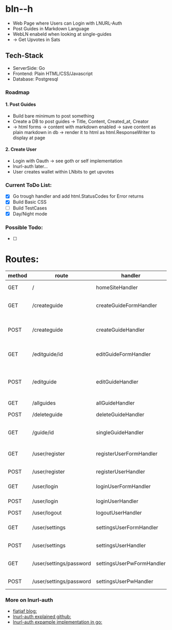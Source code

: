 # bln--h
- Web Page where Users can Login with LNURL-Auth
- Post Guides in Markdown Language
- WebLN enabeld when looking at single-guides
- -> Get Upvotes in Sats

## Tech-Stack
- ServerSide: Go
- Frontend: Plain HTML/CSS/Javascript
- Database: Postgresql

### Roadmap
#### 1. Post Guides
- Build bare minimum to post something 
- Create a DB to post guides -> Title, Content, Created_at, Creator
- -> html forms -> content with markdown enabled -> save content as plain markdown in db -> render it to html as html.ResponseWriter to display at page
#### 2. Create User
- Login with Oauth -> see goth or self implementation
- lnurl-auth later... 
- User creates wallet within LNbits to get upvotes

### Current ToDo List:
- [x] Go trough handler and add html.StatusCodes for Error returns
- [x] Build Basic CSS 
- [ ] Build TestCases
- [x] Day/Night mode
### Possible Todo:
- [ ] 

 # Routes:

| method | route                   | handler                   | description                                       |
|--------|-------------------------|---------------------------|---------------------------------------------------|
| GET    | /                       | homeSiteHandler           | default home page                                 |
| GET    | /createguide            | createGuideFormHandler    | empty Form to create guides                       |
| POST   | /createguide            | createGuideHandler        | insert new guide in DB → redirect to guide/id     |
| GET    | /editguide/id           | editGuideFormHandler      | Form with values from guide by ID                 |
| POST   | /editguide              | editGuideHandler          | Updated edited guide in DB → redirect to guide/id |
| GET    | /allguides              | allGuideHandler           | lists all guides                                  |
| POST   | /deleteguide            | deleteGuideHandler        | deletes Guide by ID                               |
| GET    | /guide/id               | singleGuideHandler        | shows specific guide by ID                        |
| GET    | /user/register          | registerUserFormHandler   | Form to register new users                        |
| POST   | /user/register          | registerUserHandler       | Create a new user in DB                           |
| GET    | /user/login             | loginUserFormHandler      | Form for the Login                                |
| POST   | /user/login             | loginUserHandler          | Authentication + Login                            |
| POST   | /user/logout            | logoutUserHandler         | Logout                                            |
| GET    | /user/settings          | settingsUserFormHandler   | Form to change settings                           |
| POST   | /user/settings          | settingsUserHandler       | Save changed settings                             |
| GET    | /user/settings/password | settingsUserPwFormHandler | Form to change settings                           |
| POST   | /user/settings/password | settingsUserPwHandler     | Save changed settings                             |

### More on lnurl-auth
- [fiatjaf blog:](https://fiatjaf.com/e0a35204.html)
- [lnurl-auth explained github:](https://github.com/fiatjaf/lnurl-rfc/blob/legacy/lnurl-auth.md)
- [lnurl-auth expample implementation in go:](https://github.com/xplorfin/lnurlauth)


